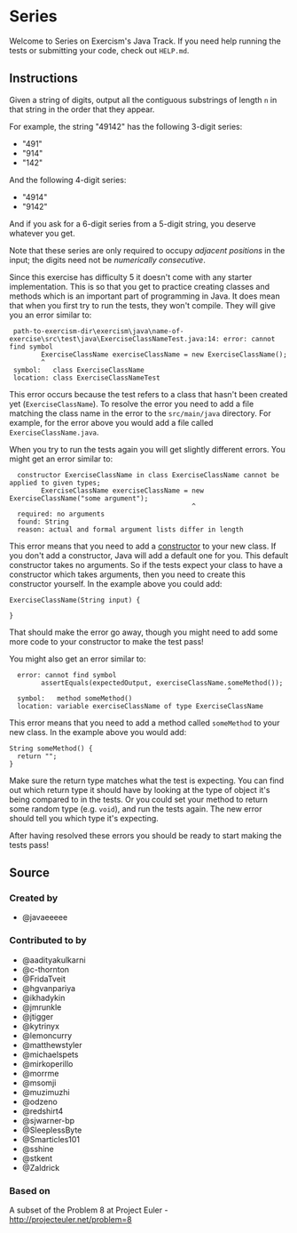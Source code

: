 # Series

Welcome to Series on Exercism's Java Track.
If you need help running the tests or submitting your code, check out `HELP.md`.

## Instructions

Given a string of digits, output all the contiguous substrings of length `n` in
that string in the order that they appear.

For example, the string "49142" has the following 3-digit series:

- "491"
- "914"
- "142"

And the following 4-digit series:

- "4914"
- "9142"

And if you ask for a 6-digit series from a 5-digit string, you deserve
whatever you get.

Note that these series are only required to occupy *adjacent positions*
in the input; the digits need not be *numerically consecutive*.

Since this exercise has difficulty 5 it doesn't come with any starter implementation.
This is so that you get to practice creating classes and methods which is an important part of programming in Java.
It does mean that when you first try to run the tests, they won't compile.
They will give you an error similar to:
```
 path-to-exercism-dir\exercism\java\name-of-exercise\src\test\java\ExerciseClassNameTest.java:14: error: cannot find symbol
        ExerciseClassName exerciseClassName = new ExerciseClassName();
        ^
 symbol:   class ExerciseClassName
 location: class ExerciseClassNameTest
```
This error occurs because the test refers to a class that hasn't been created yet (`ExerciseClassName`).
To resolve the error you need to add a file matching the class name in the error to the `src/main/java` directory.
For example, for the error above you would add a file called `ExerciseClassName.java`.

When you try to run the tests again you will get slightly different errors.
You might get an error similar to:
```
  constructor ExerciseClassName in class ExerciseClassName cannot be applied to given types;
        ExerciseClassName exerciseClassName = new ExerciseClassName("some argument");
                                              ^
  required: no arguments
  found: String
  reason: actual and formal argument lists differ in length
```
This error means that you need to add a [constructor](https://docs.oracle.com/javase/tutorial/java/javaOO/constructors.html) to your new class.
If you don't add a constructor, Java will add a default one for you.
This default constructor takes no arguments.
So if the tests expect your class to have a constructor which takes arguments, then you need to create this constructor yourself.
In the example above you could add:
```
ExerciseClassName(String input) {

}
``` 
That should make the error go away, though you might need to add some more code to your constructor to make the test pass!

You might also get an error similar to:
```
  error: cannot find symbol
        assertEquals(expectedOutput, exerciseClassName.someMethod());
                                                       ^
  symbol:   method someMethod()
  location: variable exerciseClassName of type ExerciseClassName
```
This error means that you need to add a method called `someMethod` to your new class.
In the example above you would add:
```
String someMethod() {
  return "";
}
```
Make sure the return type matches what the test is expecting.
You can find out which return type it should have by looking at the type of object it's being compared to in the tests.
Or you could set your method to return some random type (e.g. `void`), and run the tests again.
The new error should tell you which type it's expecting.

After having resolved these errors you should be ready to start making the tests pass!

## Source

### Created by

- @javaeeeee

### Contributed to by

- @aadityakulkarni
- @c-thornton
- @FridaTveit
- @hgvanpariya
- @ikhadykin
- @jmrunkle
- @jtigger
- @kytrinyx
- @lemoncurry
- @matthewstyler
- @michaelspets
- @mirkoperillo
- @morrme
- @msomji
- @muzimuzhi
- @odzeno
- @redshirt4
- @sjwarner-bp
- @SleeplessByte
- @Smarticles101
- @sshine
- @stkent
- @Zaldrick

### Based on

A subset of the Problem 8 at Project Euler - http://projecteuler.net/problem=8